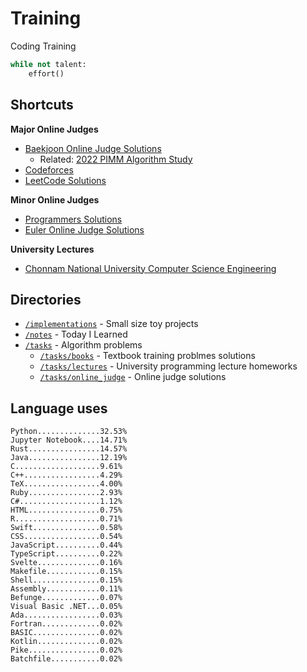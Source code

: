 # Training
Coding Training

```python
while not talent:
    effort()
```

## Shortcuts
**Major Online Judges**
* [Baekjoon Online Judge Solutions](./tasks/online_judge/baekjoon/)
  * Related: [2022 PIMM Algorithm Study](https://github.com/rootachieve/Algorithm-study)
* [Codeforces](./tasks/online_judge/codeforces/)
* [LeetCode Solutions](./tasks/online_judge/leetcode/)

**Minor Online Judges**
* [Programmers Solutions](./tasks/online_judge/programmers)
* [Euler Online Judge Solutions](./tasks/online_judge/euleroj)

**University Lectures**
* [Chonnam National University Computer Science Engineering](./tasks/lectures/jnu/)

## Directories
* [`/implementations`](./implementations/) - Small size toy projects
* [`/notes`](./notes/) - Today I Learned
* [`/tasks`](./tasks/) - Algorithm problems
  * [`/tasks/books`](./tasks/books/) - Textbook training problmes solutions
  * [`/tasks/lectures`](./tasks/lectures/) - University programming lecture homeworks
  * [`/tasks/online_judge`](./tasks/online_judge/) - Online judge solutions

## Language uses
```
Python..............32.53%
Jupyter Notebook....14.71%
Rust................14.57%
Java................12.19%
C...................9.61%
C++.................4.29%
TeX.................4.00%
Ruby................2.93%
C#..................1.12%
HTML................0.75%
R...................0.71%
Swift...............0.58%
CSS.................0.54%
JavaScript..........0.44%
TypeScript..........0.22%
Svelte..............0.16%
Makefile............0.15%
Shell...............0.15%
Assembly............0.11%
Befunge.............0.07%
Visual Basic .NET...0.05%
Ada.................0.03%
Fortran.............0.02%
BASIC...............0.02%
Kotlin..............0.02%
Pike................0.02%
Batchfile...........0.02%
```
